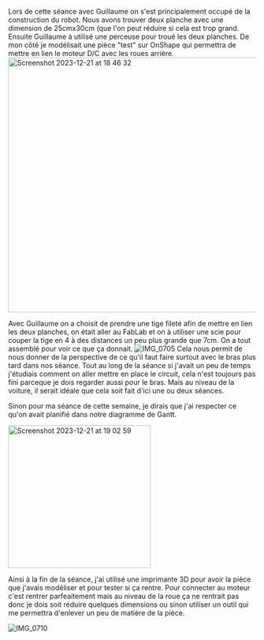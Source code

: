 Lors de cette séance avec Guillaume on s'est principalement occupé de la construction du robot. Nous avons trouver deux planche avec une dimension de 25cmx30cm (que l'on peut réduire si cela est trop grand. Ensuite Guillaume à utilisé une perceuse pour troué les deux planches. De mon côté je modélisait une pièce "test" sur OnShape qui permettra de mettre en lien le moteur D/C avec les roues arrière.<img width="516" alt="Screenshot 2023-12-21 at 18 46 32" src="https://github.com/hbtounes/projet-Arduino-Bentounes-Cayla/assets/133774851/c81bb1c7-e1c8-485f-abfa-876d92a6eaab">

Avec Guillaume on a choisit de prendre une tige fileté afin de mettre en lien les deux planches, on était aller au FabLab et on à utiliser une scie pour couper la tige en 4 à des distances un peu plus grande que 7cm. On a tout assemblé pour voir ce que ça donnait.
![IMG_0705](https://github.com/hbtounes/projet-Arduino-Bentounes-Cayla/assets/133774851/65be4ee0-f459-4a46-bc13-313a4f0fe7b7)
Cela nous permit de nous donner de la perspective de ce qu'il faut faire surtout avec le bras plus tard dans nos séance.
Tout au long de la séance si j'avait un peu de temps j'étudiais comment on aller mettre en place le circuit, cela n'est toujours pas fini parceque je dois regarder aussi pour le bras. Mais au niveau de la voiture, il serait idéale que cela soit fait d'ici une ou deux séances.

Sinon pour ma séance de cette semaine, je dirais que j'ai respecter ce qu'on avait planifié dans notre diagramme de Gantt.

<img width="289" alt="Screenshot 2023-12-21 at 19 02 59" src="https://github.com/hbtounes/projet-Arduino-Bentounes-Cayla/assets/133774851/aef39d28-5be0-4573-8bef-9f34a90a44c7">

Ainsi à la fin de la séance, j'ai utilisé une imprimante 3D pour avoir la pièce que j'avais modéliser et pour tester si ça rentre. Pour connecter au moteur c'est rentrer parfeaitement mais au niveau de la roue ça ne rentrait pas donc je dois soit réduire quelques dimensions ou sinon utiliser un outil qui me permettra d'enlever un peu de matière de la pièce.

![IMG_0710](https://github.com/hbtounes/projet-Arduino-Bentounes-Cayla/assets/133774851/c37980b4-c2d3-4132-8222-2c2e58487771)



